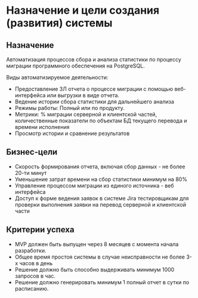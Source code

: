 # Назначение и цели создания (развития) системы

## Назначение

Автоматизация процессов сбора и анализа статистики по процессу миграции программного обеспечения на PostgreSQL.

Виды автоматизируемое деятельности:

- Предоставление ЗЛ отчета о процессе миграции с помощью веб-интерфейса или выгрузки в виде отчета.
- Ведение истории сбора статистики для дальнейшего анализа
- Режимы работы: Полный или по продукту.
- Метрики: % миграции серверной и клиентской частей, количественные показатели по объектам БД текущего перевода и времени исполнения
- Просмотр истории и сравнение результатов

## Бизнес-цели

- Скорость формирования отчета, включая сбор данных - не более 20-ти минут
- Уменьшение затрат времени на сбор статистики минимум на 80%
- Управление процессом миграции из единого источника - веб интерфейса
- Доступ к форме ведения заявок в системе Jira тестировщикам для проверки выполнения заявки на перевод серверной и клиентской части


## Критерии успеха

- MVP должен быть выпущен через 8 месяцев с момента начала разработки.
- Общее время простоя системы в случае неисправности не более 3-х часов в день
- Решение должно быть способно выдерживать минимум 1000 запросов в час.
- Решение должно генерировать минимум 1 полный отчет в сутки по расписанию.